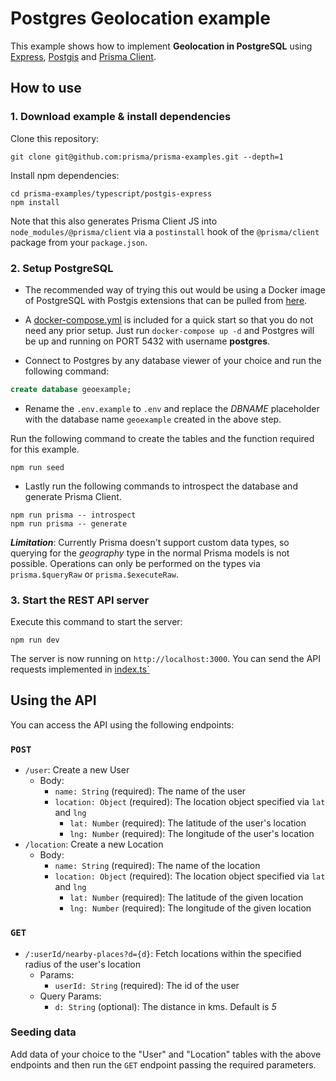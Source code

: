 # Postgres Geolocation example

This example shows how to implement **Geolocation in PostgreSQL** using [Express](https://expressjs.com/), [Postgis](http://postgis.net/) and [Prisma Client](https://www.prisma.io/docs/concepts/components/prisma-client).

## How to use

### 1. Download example & install dependencies

Clone this repository:

```
git clone git@github.com:prisma/prisma-examples.git --depth=1
```

Install npm dependencies:

```
cd prisma-examples/typescript/postgis-express
npm install
```

Note that this also generates Prisma Client JS into `node_modules/@prisma/client` via a `postinstall` hook of the `@prisma/client` package from your `package.json`.

### 2. Setup PostgreSQL

- The recommended way of trying this out would be using a Docker image of PostgreSQL with Postgis extensions that can be pulled from [here](https://github.com/postgis/docker-postgis).

- A [docker-compose.yml](./docker-compose.yml) is included for a quick start so that you do not need any prior setup. Just run `docker-compose up -d` and Postgres will be up and running on PORT 5432 with username **postgres**.

- Connect to Postgres by any database viewer of your choice and run the following command:

```sql
create database geoexample;
```

- Rename the `.env.example` to `.env` and replace the _DBNAME_ placeholder with the database name `geoexample` created in the above step.

Run the following command to create the tables and the function required for this example.

```
npm run seed
```

- Lastly run the following commands to introspect the database and generate Prisma Client.

```
npm run prisma -- introspect
npm run prisma -- generate
```

**_Limitation_**: Currently Prisma doesn't support custom data types, so querying for the _geography_ type in the normal Prisma models is not possible. Operations can only be performed on the types via `prisma.$queryRaw` or `prisma.$executeRaw`.


### 3. Start the REST API server

Execute this command to start the server:

```
npm run dev
```

The server is now running on `http://localhost:3000`. You can send the API requests implemented in [index.ts`](./src/index.ts)

## Using the API

You can access the API using the following endpoints:

### `POST`

- `/user`: Create a new User
  - Body:
    - `name: String` (required): The name of the user
    - `location: Object` (required): The location object specified via `lat` and `lng`
      - `lat: Number` (required): The latitude of the user's location
      - `lng: Number` (required): The longitude of the user's location
- `/location`: Create a new Location
  - Body:
    - `name: String` (required): The name of the location
    - `location: Object` (required): The location object specified via `lat` and `lng`
      - `lat: Number` (required): The latitude of the given location
      - `lng: Number` (required): The longitude of the given location

### `GET`

- `/:userId/nearby-places?d={d}`: Fetch locations within the specified radius of the user's location
  - Params:
    - `userId: String` (required): The id of the user
  - Query Params:
    - `d: String` (optional): The distance in kms. Default is *5*


### Seeding data

Add data of your choice to the "User" and "Location" tables with the above endpoints and then run the `GET` endpoint passing the required parameters.
